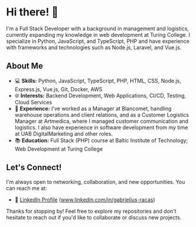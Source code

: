 # Hi there! 👋

I'm a Full Stack Developer with a background in management and logistics, currently expanding my knowledge in web development at Turing College. I specialize in Python, JavaScript, and TypeScript, PHP and have experience with frameworks and technologies such as Node.js, Laravel, and Vue.js.

## About Me
- 💻 **Skills:** Python, JavaScript, TypeScript, PHP, HTML, CSS, Node.js, Express.js, Vue.js, Git, Docker, AWS
- 🌐 **Interests:** Backend Development, Web Applications, CI/CD, Testing, Cloud Services
- 🏢 **Experience:** I've worked as a Manager at Blancomet, handling warehouse operations and client relations, and as a Customer Logistics Manager at Artmedica, where I managed customer communication and logistics. I also have experience in software development from my time at UAB DigitalMarketing and other roles.
- 📚 **Education:** Full Stack (PHP) course at Baltic Institute of Technology; Web Development at Turing College

## Let's Connect!
I'm always open to networking, collaboration, and new opportunities. You can reach me at:

- 💼 [LinkedIn Profile](#) (www.linkedin.com/in/gabrielius-racas)

Thanks for stopping by! Feel free to explore my repositories and don't hesitate to reach out if you'd like to collaborate or discuss new projects.

